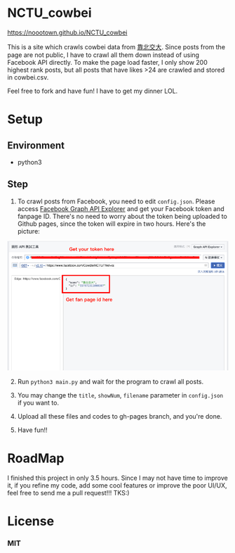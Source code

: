 # NCTU_cowbei
https://noootown.github.io/NCTU_cowbei

This is a site which crawls cowbei data from [靠北交大](https://www.facebook.com/CowBeiNCTU/).
Since posts from the page are not public, I have to crawl all them down instead of using Facebook API directly.
To make the page load faster, I only show 200 highest rank posts, but all posts that have likes >24 are crawled and stored in cowbei.csv.

Feel free to fork and have fun! I have to get my dinner LOL.

# Setup
## Environment
- python3
## Step
1. To crawl posts from Facebook, you need to edit ```config.json```. Please access [Facebook Graph API Explorer](https://developers.facebook.com/tools/explorer/) and get your Facebook token and fanpage ID. There's no need to worry about the token being uploaded to Github pages, since the token will expire in two hours. Here's the picture:

![](./explorer.png)

2. Run ```python3 main.py``` and wait for the program to crawl all posts.

3. You may change the ```title```, ```showNum```, ```filename``` parameter in ```config.json``` if you want to.

4. Upload all these files and codes to gh-pages branch, and you're done.

5. Have fun!!

# RoadMap

I finished this project in only 3.5 hours. Since I may not have time to improve it, if you refine my code, add some cool features or improve the poor UI/UX, feel free to send me a pull request!!! TKS:)

# License

### MIT

